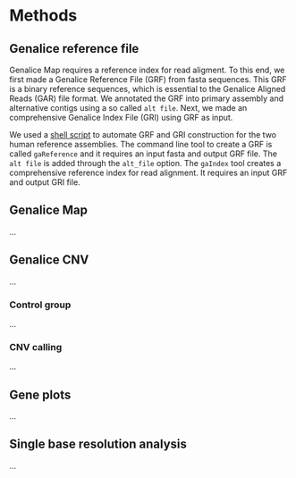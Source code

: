 # Methods

## Genalice reference file
Genalice Map requires a reference index for read aligment. To this end, we first made a Genalice Reference File (GRF) from fasta sequences. This GRF is a binary reference sequences, which is essential to the Genalice Aligned Reads (GAR) file format. We annotated the GRF into primary assembly and alternative contigs using a so called `alt file`. Next, we made an comprehensive Genalice Index File (GRI) using GRF as input.

We used a [shell script](scripts/reference.sh) to automate GRF and GRI construction for the two human reference assemblies. The command line tool to create a GRF is called `gaReference` and it requires an input fasta and output GRF file. The `alt file` is added through the `alt_file` option. The `gaIndex` tool creates a comprehensive reference index for read alignment. It requires an input GRF and output GRI file.


## Genalice Map
...

## Genalice CNV
...

### Control group
...

### CNV calling
...

## Gene plots
...

## Single base resolution analysis
...
